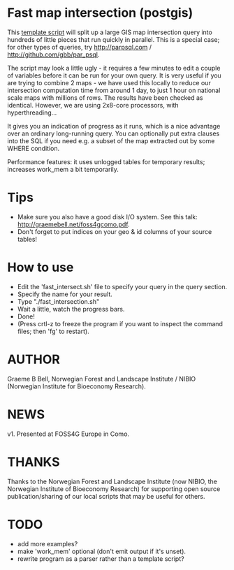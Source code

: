 Fast map intersection (postgis)
==============================

This [template script](https://github.com/gbb/fast_map_intersection/blob/master/fast_map_intersection.sh) will split up a large GIS map intersection query into hundreds of little pieces that run quickly in 
parallel. This is a special case; for other types of queries, try http://parpsql.com  / http://github.com/gbb/par_psql.

The script may look a little ugly - it requires a few minutes to edit a couple of variables before it can be run for your own 
query. It is very useful if you are trying to combine 2 maps - we have used this locally to reduce our intersection computation 
time from around 1 day, to just 1 hour on national scale maps with millions of rows. The results have been checked as identical. 
However, we are using 2x8-core processors, with hyperthreading...

It gives you an indication of progress as it runs, which is a nice advantage over an ordinary long-running query. You can 
optionally put extra clauses into the SQL if you need e.g. a subset of the map extracted out by some WHERE condition.

Performance features: it uses unlogged tables for temporary results; increases work_mem a bit temporarily.

Tips
=====

- Make sure you also have a good disk I/O system. See this talk: http://graemebell.net/foss4gcomo.pdf.
- Don't forget to put indices on your geo & id columns of your source tables!

How to use
==========

- Edit the 'fast_intersect.sh' file to specify your query in the query section.
- Specify the name for your result.
- Type "./fast_intersection.sh" 
- Wait a little, watch the progress bars.
- Done!
- (Press crtl-z to freeze the program if you want to inspect the command files; then 'fg' to restart).

AUTHOR
====

Graeme B Bell, Norwegian Forest and Landscape Institute / NIBIO (Norwegian Institute for Bioeconomy Research).

NEWS 
====

v1. Presented at FOSS4G Europe in Como. 


THANKS
======

Thanks to the Norwegian Forest and Landscape Institute (now NIBIO, the Norwegian Institute of Bioeconomy Research) for 
supporting open source publication/sharing of our local scripts that may be useful for others.

TODO
====

- add more examples?
- make 'work_mem' optional (don't emit output if it's unset).
- rewrite program as a parser rather than a template script?

